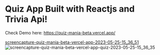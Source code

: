 # Quiz App Built with Reactjs and Trivia Api!
Check Demo here: https://quiz-mania-beta.vercel.app/

[screencapture-quiz-mania-beta-vercel-app-2023-05-25-15_36_51](https://github.com/Yetunde495/QuizMania/assets/83786915/ea5a7c54-3e6a-4b45-bf69-a90a10b29bd9)
![screencapture-quiz-mania-beta-vercel-app-quiz-2023-05-25-15_36_35](https://github.com/Yetunde495/QuizMania/assets/83786915/a165f8d7-03a4-413f-9fc9-14b86a4bceac)













